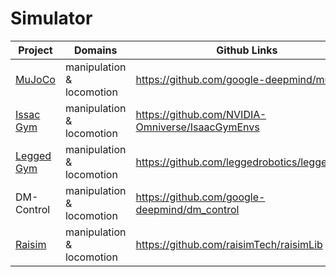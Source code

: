 # Simulator

| Project                                                    | Domains                   | Github Links                                     |
| ---------------------------------------------------------- | ------------------------- | ------------------------------------------------ |
| [MuJoCo](https://mujoco.org/)                              | manipulation & locomotion | https://github.com/google-deepmind/mujoco        |
| [Issac Gym](https://developer.nvidia.com/isaac-gym)        | manipulation & locomotion | https://github.com/NVIDIA-Omniverse/IsaacGymEnvs |
| [Legged Gym](https://leggedrobotics.github.io/legged_gym/) | manipulation & locomotion | https://github.com/leggedrobotics/legged_gym     |
| DM-Control                                                 | manipulation & locomotion | https://github.com/google-deepmind/dm_control    |
| [Raisim](https://raisim.com/)                              | manipulation & locomotion | https://github.com/raisimTech/raisimLib          |


